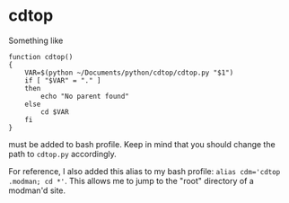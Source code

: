 cdtop
=====

Something like 
```
function cdtop()
{
    VAR=$(python ~/Documents/python/cdtop/cdtop.py "$1")
    if [ "$VAR" = "." ]
    then
        echo "No parent found"
    else
        cd $VAR
    fi
}
```
must be added to bash profile. Keep in mind that you should change the path to `cdtop.py` accordingly.

For reference, I also added this alias to my bash profile: ```alias cdm='cdtop .modman; cd *'```. This allows me to jump to the "root" directory of a modman'd site.
